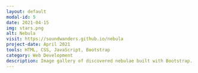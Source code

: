 ```yaml
---
layout: default
modal-id: 5
date: 2021-04-15
img: stars.png
alt: Nebula
visit: https://soundwanders.github.io/nebula
project-date: April 2021
tools: HTML, CSS, JavaScript, Bootstrap
category: Web Development
description: Image gallery of discovered nebulae built with Bootstrap. Modal images pop out when clicked on for a full-screen view on mobile and on desktop it is shown in its full scale.
---
```


